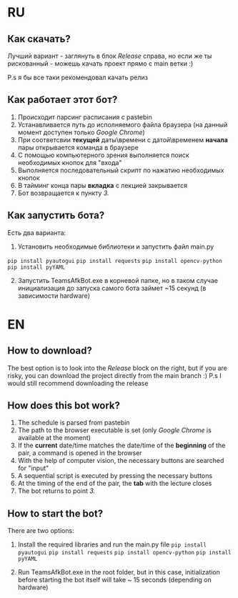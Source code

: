 # RU

## Как скачать?
Лучший вариант - заглянуть в блок *Release* справа, но если же ты рискованный - можешь качать проект прямо с main ветки :) 

P.s я бы все таки рекомендовал качать релиз
## Как работает этот бот?

 1. Происходит парсинг расписания с pastebin
 2. Устанавливается путь до исполняемого файла браузера (на данный момент доступен только *Google Chrome*)
 3. При соответсвии **текущей** даты\времени с датой\временем **начала** пары открывается команда в браузере
 4. С помощью компьютерного зрения выполняется поиск необходимых кнопок для "входа"
 5. Выполняется последовательный скрипт по нажатию необходимых кнопок
 6. В тайминг конца пары **вкладка** с лекцией закрывается
 7. Бот возвращается к пункту *3.*

## Как запустить бота?
Есть два варианта:

 1. Установить необходимые библиотеки и запустить файл main.py
 

`pip install pyautogui`
`pip install requests`
`pip install opencv-python`
`pip install pyYAML`

 2. Запустить TeamsAfkBot.exe в корневой папке, но в таком случае инициализация до запуска самого бота займет ~15 секунд (в зависимости hardware)


# EN

## How to download?
The best option is to look into the *Release* block on the right, but if you are risky, you can download the project directly from the main branch :)
P.s I would still recommend downloading the release
## How does this bot work?

1. The schedule is parsed from pastebin
2. The path to the browser executable is set (only *Google Chrome* is available at the moment)
3. If the **current** date/time matches the date/time of the **beginning** of the pair, a command is opened in the browser
4. With the help of computer vision, the necessary buttons are searched for "input"
5. A sequential script is executed by pressing the necessary buttons
6. At the timing of the end of the pair, the **tab** with the lecture closes
7. The bot returns to point *3.*

## How to start the bot?
There are two options:

1. Install the required libraries and run the main.py file 
`pip install pyautogui`
`pip install requests`
`pip install opencv-python`
`pip install pyYAML`

3. Run TeamsAfkBot.exe in the root folder, but in this case, initialization before starting the bot itself will take ~ 15 seconds (depending on hardware)
